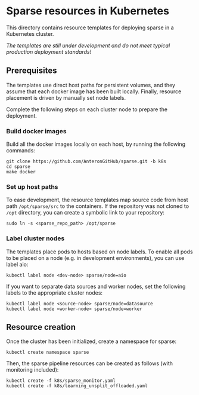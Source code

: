 # Sparse resources in Kubernetes

This directory contains resource templates for deploying sparse in a Kubernetes cluster.

*The templates are still under development and do not meet typical production deployment standards!*

## Prerequisites
The templates use direct host paths for persistent volumes, and they assume that each docker image has been built
locally. Finally, resource placement is driven by manually set node labels.

Complete the following steps on each cluster node to prepare the deployment.

### Build docker images
Build all the docker images locally on each host, by running the following commands:
```
git clone https://github.com/AnteronGitHub/sparse.git -b k8s
cd sparse
make docker
```

### Set up host paths

To ease development, the resource templates map source code from host path `/opt/sparse/src` to the containers. If the
repository was not cloned to `/opt` directory, you can create a symbolic link to your repository:
```
sudo ln -s <sparse_repo_path> /opt/sparse
```

### Label cluster nodes

The templates place pods to hosts based on node labels. To enable all pods to be placed on a node (e.g. in development
environments), you can use label aio:

```
kubectl label node <dev-node> sparse/node=aio
```

If you want to separate data sources and worker nodes, set the following labels to the appropriate cluster nodes:
```
kubectl label node <source-node> sparse/node=datasource
kubectl label node <worker-node> sparse/node=worker
```

## Resource creation

Once the cluster has been initialized, create a namespace for sparse:
```
kubectl create namespace sparse
```

Then, the sparse pipeline resources can be created as follows (with monitoring included):
```
kubectl create -f k8s/sparse_monitor.yaml
kubectl create -f k8s/learning_unsplit_offloaded.yaml
```
